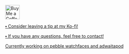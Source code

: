 <a href='https://ko-fi.com/dook_' target='_blank'><img height='35' style='border:0px;height:46px;' src='https://storage.ko-fi.com/cdn/brandasset/kofi_s_tag_white.png?' border='0' alt='Buy Me a Coffee at ko-fi.com' />
  
⬩ Consider leaving a tip at my Ko-fi! 

⬩ If you have any questions, feel free to contact!

  Currently working on pebble watchfaces and adwaitapod
